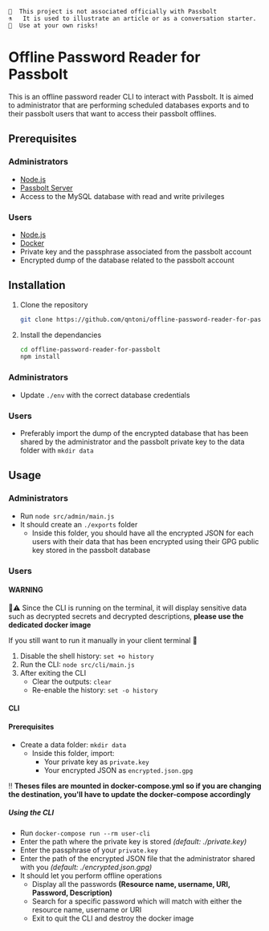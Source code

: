 ```
👩  This project is not associated officially with Passbolt
⚗️   It is used to illustrate an article or as a conversation starter.
🧪  Use at your own risks!
```


# Offline Password Reader for Passbolt

This is an offline password reader CLI to interact with Passbolt. It is aimed to administrator that are performing scheduled databases exports and to their passbolt users that want to access their passbolt offlines.

## Prerequisites
### Administrators
- [Node.js](https//nodejs.org/en)
- [Passbolt Server](https://help.passbolt.com/hosting/install)
- Access to the MySQL database with read and write privileges
### Users
- [Node.js](https//nodejs.org/en)
- [Docker](https://www.docker.com/products/docker-desktop/)
- Private key and the passphrase associated from the passbolt account
- Encrypted dump of the database related to the passbolt account 

## Installation
1. Clone the repository
    ```bash
    git clone https://github.com/qntoni/offline-password-reader-for-passbolt 
    ```
   
2. Install the dependancies
    ```bash
    cd offline-password-reader-for-passbolt
    npm install 
    ```
   
### Administrators
- Update `./env` with the correct database credentials

### Users
- Preferably import the dump of the encrypted database that has been shared by the administrator and the passbolt private key to the data folder with `mkdir data` 

## Usage

### Administrators
- Run `node src/admin/main.js`
- It should create an `./exports` folder
  - Inside this folder, you should have all the encrypted JSON for each users with their data that has been encrypted using their GPG public key stored in the passbolt database

### Users
#### WARNING
🚨⚠️  Since the CLI is running on the terminal, it will display sensitive data such as decrypted secrets and decrypted descriptions, **please use the dedicated docker image**

If you still want to run it manually in your client terminal 🤠 
1. Disable the shell history: `set +o history`
2. Run the CLI: `node src/cli/main.js`
3. After exiting the CLI
    - Clear the outputs: `clear`
    - Re-enable the history: `set -o history`

#### CLI
#### Prerequisites
- Create a data folder: `mkdir data`
  - Inside this folder, import:
    - Your private key as `private.key`
    - Your encrypted JSON as `encrypted.json.gpg`

‼️ **Theses files are mounted in docker-compose.yml so if you are changing the destination, you'll have to update the docker-compose accordingly**

##### Using the CLI
- Run `docker-compose run --rm user-cli`
- Enter the path where the private key is stored *(default: ./private.key)*
- Enter the passphrase of your `private.key`
- Enter the path of the encrypted JSON file that the administrator shared with you *(default: ./encrypted.json.gpg)*
- It should let you perform offline operations
  - Display all the passwords **(Resource name, username, URI, Password, Description)**
  - Search for a specific password which will match with either the resource name, username or URI
  - Exit to quit the CLI and destroy the docker image

